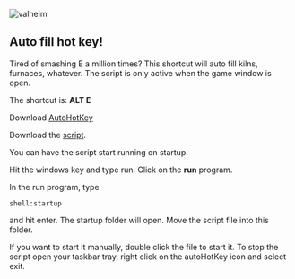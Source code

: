![valheim](https://user-images.githubusercontent.com/40721155/109895671-75265980-7c44-11eb-8d00-a6cf0fb91d6c.jpg)


## Auto fill hot key!

Tired of smashing E a million times? This shortcut will auto fill kilns, furnaces, whatever. The script is only active when the game window is open. 

The shortcut is: **ALT E**

Download [AutoHotKey](https://www.autohotkey.com/download/ "AutoHotKey download page")

Download the [script](https://github.com/linkdevk/valheim/archive/main.zip "Latest release").

You can have the script start running on startup.

Hit the windows key and type run. Click on the **run** program.

In the run program, type 

`shell:startup`

and hit enter. The startup folder will open. Move the script file into this folder. 

If you want to start it manually, double click the file to start it. To stop the script open your taskbar tray, right click on the autoHotKey icon and select exit.

